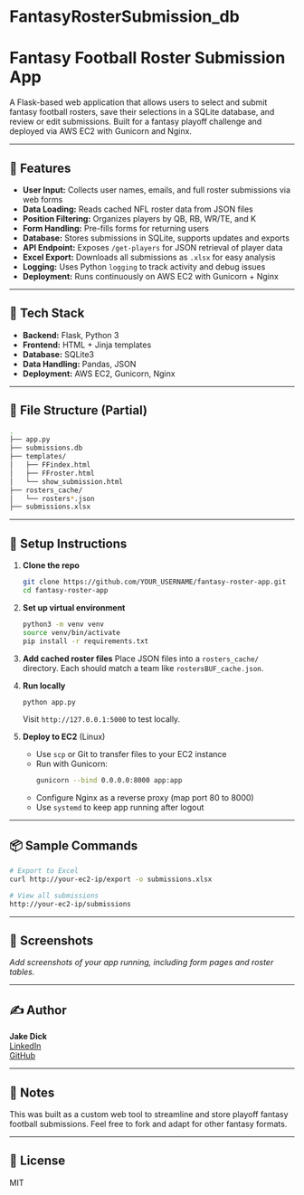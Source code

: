 # FantasyRosterSubmission_db
# Fantasy Football Roster Submission App

A Flask-based web application that allows users to select and submit fantasy football rosters, save their selections in a SQLite database, and review or edit submissions. Built for a fantasy playoff challenge and deployed via AWS EC2 with Gunicorn and Nginx.

---

## 🚀 Features

- **User Input:** Collects user names, emails, and full roster submissions via web forms
- **Data Loading:** Reads cached NFL roster data from JSON files
- **Position Filtering:** Organizes players by QB, RB, WR/TE, and K
- **Form Handling:** Pre-fills forms for returning users
- **Database:** Stores submissions in SQLite, supports updates and exports
- **API Endpoint:** Exposes `/get-players` for JSON retrieval of player data
- **Excel Export:** Downloads all submissions as `.xlsx` for easy analysis
- **Logging:** Uses Python `logging` to track activity and debug issues
- **Deployment:** Runs continuously on AWS EC2 with Gunicorn + Nginx

---

## 🧱 Tech Stack

- **Backend:** Flask, Python 3
- **Frontend:** HTML + Jinja templates
- **Database:** SQLite3
- **Data Handling:** Pandas, JSON
- **Deployment:** AWS EC2, Gunicorn, Nginx

---

## 📂 File Structure (Partial)

```bash
.
├── app.py
├── submissions.db
├── templates/
│   ├── FFindex.html
│   ├── FFroster.html
│   └── show_submission.html
├── rosters_cache/
│   └── rosters*.json
├── submissions.xlsx
```

---

## 🔧 Setup Instructions

1. **Clone the repo**
   ```bash
   git clone https://github.com/YOUR_USERNAME/fantasy-roster-app.git
   cd fantasy-roster-app
   ```

2. **Set up virtual environment**
   ```bash
   python3 -m venv venv
   source venv/bin/activate
   pip install -r requirements.txt
   ```

3. **Add cached roster files**
   Place JSON files into a `rosters_cache/` directory. Each should match a team like `rostersBUF_cache.json`.

4. **Run locally**
   ```bash
   python app.py
   ```
   Visit `http://127.0.0.1:5000` to test locally.

5. **Deploy to EC2** (Linux)
   - Use `scp` or Git to transfer files to your EC2 instance
   - Run with Gunicorn:  
     ```bash
     gunicorn --bind 0.0.0.0:8000 app:app
     ```
   - Configure Nginx as a reverse proxy (map port 80 to 8000)
   - Use `systemd` to keep app running after logout

---

## 📦 Sample Commands

```bash
# Export to Excel
curl http://your-ec2-ip/export -o submissions.xlsx

# View all submissions
http://your-ec2-ip/submissions
```

---

## 📸 Screenshots
_Add screenshots of your app running, including form pages and roster tables._

---

## ✍ Author

**Jake Dick**  
[LinkedIn](https://www.linkedin.com/in/your-profile)  
[GitHub](https://github.com/your-username)

---

## 🏈 Notes
This was built as a custom web tool to streamline and store playoff fantasy football submissions. Feel free to fork and adapt for other fantasy formats.

---

## 📃 License
MIT
